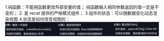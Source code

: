 1.纯函数：不能用函数更改外部变量的值；
纯函数输入相同参数返回的值一定是不变的； 2. <StrictMode> 是 recat 提供的严格模式组件； 3.组件的状态：可以随数据变化动态渲染视图 4.状态是如何改变视图的：![alt text](image.png)
